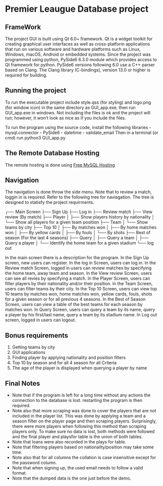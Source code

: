 # Premier Leaugue Database project

## FrameWork

The project GUI is built using Qt 6.0+ framework. Qt is a widget toolkit for creating graphical user interfaces as well as
cross-platform applications that run on various software and hardware platforms such as Linux, Windows, macOS, Android or embedded systems.
Since the project was programmed using python, PySide6 6.3.0 module which provides access to Qt framework for python. PySide6 versions
following 6.0 use a C++ parser based on Clang. The Clang library (C-bindings), version 13.0 or higher is required for building.

## Running the project

To run the executable project include style.qss (for styling) and logo.png (for window icon) in the same directory as GUI_app.exe, then run GUI_app.exe in windows.
Not including the files is ok and the project will run; however, it won't look as nice as if you include the files.

To run the program using the source code, install the following libraries
    - mysql.connector
    - PySide6
    - datetime
    - validate_email
Then in a terminal (or cmd) run python3 GUI_app.py

## The Remote Database Hosting

The remote hosting is done using [Free MySQL Hosting](https://www.freemysqlhosting.net/)

## Navigation

The navigation is done throw the side menu. Note that to review a match, loggin in is required.
Refer to the following tree for naviagation. The tree is designed to statisfy the project requirments.

┌── Main Screen
├── Sign Up
├── Log in
├── Review match
├── View review (By match)
├── Player
│    ├── Show players history by nationality
│    └── Show all players for a given team position
├── Team
│    └── Show teams by city
├── Top 10
│    ├── By matches won
│    ├── By home matches won
│    ├── By yellow cards
│    ├── By fouls
│    └── By shots
├── Best of season (For the last 4 seasons)
├── Query
│    ├── Query a team
│    ├── Query a player
│    └── Identify the home team for a given stadium
└── log out

In the main screen there is a description for the program.
In the Sign Up screen, new users can register.
In the log in Screen, users can log in.
In the Review match Screen, logged in users can review matches by specifying the home team, away team and season.
In the View review Screen, users can see all revies by specifying a match.
In the Player Screen, users can filter players by their nationality and/or their position.
In the Team Screen, users can filter teams by their city.
In the Top 10 Screen, users can view top 10 teams by matches won, home matches won, yellow cards, fouls, shots for a given season
or for all previous 4 seasons.
In the Best of Season Screen, users can view a table of the best teams for each season by matches won.
In Query Screen, users can query a team by its name, query a player by his first/last name, query a team by its stadium name.
In Log out screen, logged in users can logout.

## Bonus requirements

1. Getting teams by city
2. GUI applications
3. Finding player by applying nationality and position filters
4. Top 10 by season and for all 4 season for all Criteria
5. The age of the player is displayed when querying a player by name

## Final Notes

- Note that if the program is left for a long time without any actions the connection to the database is lost.
  restarting the program is then required.
- Note also that more scraping was done to cover the players that are not included in the player list.
  This was done by applying a team and a season filter on the player page and then scraping players. Surprisingly, there were
  more players when following this method than scraping players only.
  To make sure no data is lost, both methods were followed and the final player and playsfor table is the union of both tables.
- Note that loans were also recorded in the plays for table.
- Note that filtering players based on nationality/position may take some time.
- Note also that for all columns the collation is case insensitive except for the password column.
- Note that when signing up, the used email needs to follow a valid format.
- Note that the dumped data is the one just before the demo.
